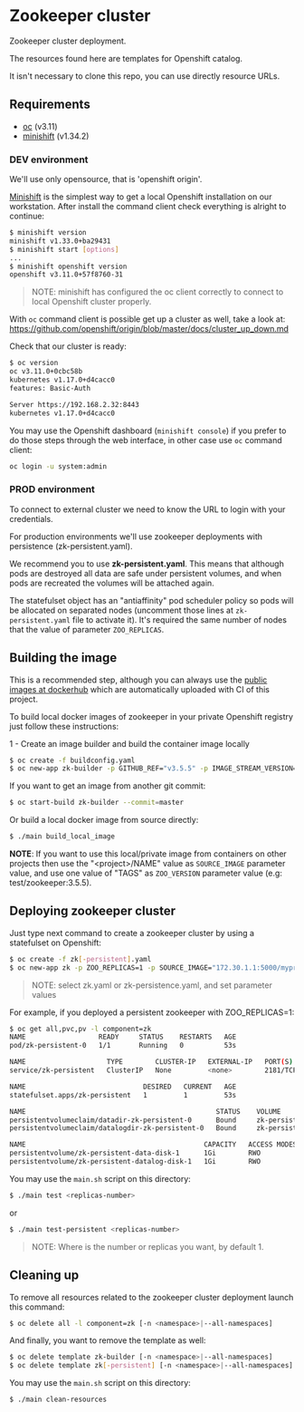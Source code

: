 # Zookeeper cluster

Zookeeper cluster deployment.

The resources found here are templates for Openshift catalog.

It isn't necessary to clone this repo, you can use directly resource URLs.

## Requirements

- [oc](https://github.com/openshift/origin/releases) (v3.11)
- [minishift](https://github.com/minishift/minishift) (v1.34.2)

### DEV environment

We'll use only opensource, that is 'openshift origin'.

[Minishift](https://github.com/minishift/minishift) is the simplest way to get a local Openshift installation on our workstation.
After install the command client check everything is alright to continue:

```bash
$ minishift version
minishift v1.33.0+ba29431
$ minishift start [options]
...
$ minishift openshift version
openshift v3.11.0+57f8760-31
```
>NOTE: minishift has configured the oc client correctly to connect to local Openshift cluster properly.

With `oc` command client is possible get up a cluster as well, take a look at: https://github.com/openshift/origin/blob/master/docs/cluster_up_down.md

Check that our cluster is ready:

```bash
$ oc version
oc v3.11.0+0cbc58b
kubernetes v1.17.0+d4cacc0
features: Basic-Auth

Server https://192.168.2.32:8443
kubernetes v1.17.0+d4cacc0
```

You may use the Openshift dashboard (`minishift console`) if you prefer to do those steps through the web interface,
in other case use `oc` command client:

```bash
oc login -u system:admin
```

### PROD environment

To connect to external cluster we need to know the URL to login with your credentials.

For production environments we'll use zookeeper deployments with persistence (zk-persistent.yaml).

We recommend you to use **zk-persistent.yaml**.
This means that although pods are destroyed all data are safe under persistent volumes, and when pods are recreated the volumes will be attached again.

The statefulset object has an "antiaffinity" pod scheduler policy so pods will be allocated on separated nodes (uncomment those lines at `zk-persistent.yaml` file to activate it).
It's required the same number of nodes that the value of parameter `ZOO_REPLICAS`.

## Building the image

This is a recommended step, although you can always use the [public images at dockerhub](https://hub.docker.com/r/engapa/zookeeper) which are automatically uploaded with CI of this project.

To build local docker images of zookeeper in your private Openshift registry just follow these instructions:

1 - Create an image builder and build the container image locally

```bash
$ oc create -f buildconfig.yaml
$ oc new-app zk-builder -p GITHUB_REF="v3.5.5" -p IMAGE_STREAM_VERSION="v3.5.5"
```

If you want to get an image from another git commit:

```bash
$ oc start-build zk-builder --commit=master
```

Or build a local docker image from source directly:
```bash
$ ./main build_local_image
```

**NOTE**: If you want to use this local/private image from containers on other projects then use the "\<project\>/NAME" value as `SOURCE_IMAGE` parameter value, and use one value of "TAGS" as `ZOO_VERSION` parameter value (e.g: test/zookeeper:3.5.5).

## Deploying zookeeper cluster

Just type next command to create a zookeeper cluster by using a statefulset on Openshift:

```bash
$ oc create -f zk[-persistent].yaml
$ oc new-app zk -p ZOO_REPLICAS=1 -p SOURCE_IMAGE="172.30.1.1:5000/myproject/zookeeper" -p ZOO_VERSION="3.5.7"
```
> NOTE: select zk.yaml or zk-persistence.yaml, and set parameter values

For example, if you deployed a persistent zookeeper with ZOO_REPLICAS=1:

```bash
$ oc get all,pvc,pv -l component=zk
NAME                  READY     STATUS    RESTARTS   AGE
pod/zk-persistent-0   1/1       Running   0          53s

NAME                    TYPE        CLUSTER-IP   EXTERNAL-IP   PORT(S)                      AGE
service/zk-persistent   ClusterIP   None         <none>        2181/TCP,2888/TCP,3888/TCP   53s

NAME                             DESIRED   CURRENT   AGE
statefulset.apps/zk-persistent   1         1         53s

NAME                                               STATUS    VOLUME                         CAPACITY   ACCESS MODES   STORAGECLASS   AGE
persistentvolumeclaim/datadir-zk-persistent-0      Bound     zk-persistent-datalog-disk-1   1Gi        RWO                           53s
persistentvolumeclaim/datalogdir-zk-persistent-0   Bound     zk-persistent-data-disk-1      1Gi        RWO                           53s

NAME                                            CAPACITY   ACCESS MODES   RECLAIM POLICY   STATUS    CLAIM                                  STORAGECLASS   REASON    AGE
persistentvolume/zk-persistent-data-disk-1      1Gi        RWO            Retain           Bound     myproject/datalogdir-zk-persistent-0                            54s
persistentvolume/zk-persistent-datalog-disk-1   1Gi        RWO            Retain           Bound     myproject/datadir-zk-persistent-0                               53s
```

You may use the `main.sh` script on this directory:
```bash
$ ./main test <replicas-number>
```
or 
```bash
$ ./main test-persistent <replicas-number>
```
> NOTE: Where <replicas-number> is the number or replicas you want, by default 1.

## Cleaning up

To remove all resources related to the zookeeper cluster deployment launch this command:

```bash
$ oc delete all -l component=zk [-n <namespace>|--all-namespaces]
```

And finally, you want to remove the template as well:

```bash
$ oc delete template zk-builder [-n <namespace>|--all-namespaces]
$ oc delete template zk[-persistent] [-n <namespace>|--all-namespaces]
```

You may use the `main.sh` script on this directory:
```bash
$ ./main clean-resources
```